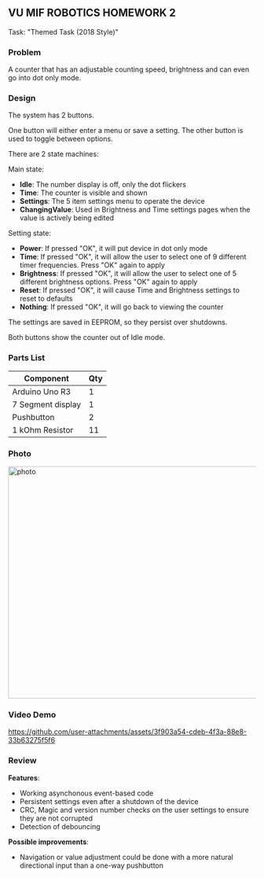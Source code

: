 ## VU MIF ROBOTICS HOMEWORK 2
Task: "Themed Task (2018 Style)"

### Problem
A counter that has an adjustable counting speed, brightness and can even go into dot only mode.

### Design
The system has 2 buttons.

One button will either enter a menu or save a setting.
The other button is used to toggle between options.

There are 2 state machines:

Main state:
- **Idle**: The number display is off, only the dot flickers
- **Time**: The counter is visible and shown
- **Settings**: The 5 item settings menu to operate the device
- **ChangingValue**: Used in Brightness and Time settings pages when the value is actively being edited

Setting state:
- **Power**: If pressed "OK", it will put device in dot only mode
- **Time**: If pressed "OK", it will allow the user to select one of 9 different timer frequencies.
  Press "OK" again to apply
- **Brightness**: If pressed "OK", it will allow the user to select one of 5 different brightness options.
  Press "OK" again to apply
- **Reset**: If pressed "OK", it will cause Time and Brightness settings to reset to defaults
- **Nothing**: If pressed "OK", it will go back to viewing the counter

The settings are saved in EEPROM, so they persist over shutdowns.

Both buttons show the counter out of Idle mode.

### Parts List
| Component | Qty |
| --- | --- |
| Arduino Uno R3 | 1 |
| 7 Segment display | 1 |
| Pushbutton | 2 |
| 1 kOhm Resistor | 11 |

### Photo

<img width="1179" height="472" alt="photo" src="https://github.com/user-attachments/assets/926e82e9-481c-45d2-99d5-b52722aa4ab6" />

### Video Demo

https://github.com/user-attachments/assets/3f903a54-cdeb-4f3a-88e8-33b63275f5f6

### Review

**Features**:
* Working asynchonous event-based code
* Persistent settings even after a shutdown of the device
* CRC, Magic and version number checks on the user settings to ensure they are not corrupted
* Detection of debouncing

**Possible improvements**:
* Navigation or value adjustment could be done with a more natural directional input than a one-way pushbutton


